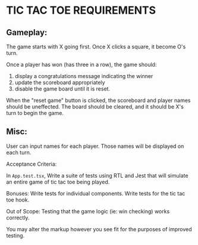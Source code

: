 # TIC TAC TOE REQUIREMENTS

## Gameplay: 
The game starts with X going first. Once X clicks a square, it become O's turn. 

Once a player has won (has three in a row), the game should: 
1. display a congratulations message indicating the winner 
2. update the scoreboard appropriately 
3. disable the game board until it is reset. 

When the "reset game" button is clicked, the scoreboard and player names should be uneffected. The board should be cleared, and it should be X's turn to begin the game. 

## Misc: 
User can input names for each player. Those names will be displayed on each turn.


Acceptance Criteria: 

In `App.test.tsx`, Write a suite of tests using RTL and Jest that will simulate an entire game of tic tac toe being played. 

Bonuses:
Write tests for individual components. 
Write tests for the tic tac toe hook. 

Out of Scope: 
Testing that the game logic (ie: win checking) works correctly. 

You may alter the markup however you see fit for the purposes of improved testing. 